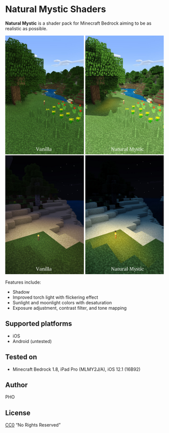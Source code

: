 # Natural Mystic Shaders

**Natural Mystic** is a shader pack for Minecraft Bedrock aiming to be
as realistic as possible.

![](./img/day.jpg)
![](./img/night.jpg)

Features include:

* Shadow
* Improved torch light with flickering effect
* Sunlight and moonlight colors with desaturation
* Exposure adjustment, contrast filter, and tone mapping

## Supported platforms

* iOS
* Android (untested)

## Tested on

* Minecraft Bedrock 1.8, iPad Pro (MLMY2J/A), iOS 12.1 (16B92)

## Author

PHO

## License
[CC0](https://creativecommons.org/share-your-work/public-domain/cc0/)
“No Rights Reserved”
